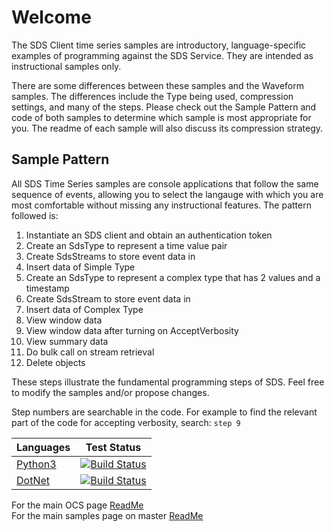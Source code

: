 # Welcome

The SDS Client time series samples are introductory, language-specific examples of programming against the SDS Service. They are intended as instructional samples only.

There are some differences between these samples and the Waveform samples. The differences include the Type being used, compression settings, and many of the steps. Please check out the Sample Pattern and code of both samples to determine which sample is most appropriate for you. The readme of each sample will also discuss its compression strategy.

## Sample Pattern

All SDS Time Series samples are console applications that follow the same sequence of events, allowing you to select the langauge with which you are most comfortable without missing any instructional features. The pattern followed is:

1.  Instantiate an SDS client and obtain an authentication token
1.  Create an SdsType to represent a time value pair
1.  Create SdsStreams to store event data in
1.  Insert data of Simple Type
1.  Create an SdsType to represent a complex type that has 2 values and a timestamp
1.  Create SdsStream to store event data in
1.  Insert data of Complex Type
1.  View window data
1.  View window data after turning on AcceptVerbosity
1.  View summary data
1.  Do bulk call on stream retrieval
1.  Delete objects

These steps illustrate the fundamental programming steps of SDS. Feel free to modify the samples and/or propose changes.

Step numbers are searchable in the code. For example to find the relevant part of the code for accepting verbosity, search: `step 9`

| Languages                       | Test Status                                                                                                                                                                                                                                          |
| ------------------------------- | ---------------------------------------------------------------------------------------------------------------------------------------------------------------------------------------------------------------------------------------------------- |
| <a href="Python">Python3</a>    | [![Build Status](https://osisoft.visualstudio.com/Engineering%20Incubation/_apis/build/status/All_Test/SDS_TSPy?branchName=master)](https://osisoft.visualstudio.com/Engineering%20Incubation/_build/latest?definitionId=4909&branchName=master)     |
| <a href="DotNet/Try">DotNet</a> | [![Build Status](https://osisoft.visualstudio.com/Engineering%20Incubation/_apis/build/status/All_Test/SDS_TSDotNet?branchName=master)](https://osisoft.visualstudio.com/Engineering%20Incubation/_build/latest?definitionId=4915&branchName=master) |

For the main OCS page [ReadMe](../../)<br />
For the main samples page on master [ReadMe](https://github.com/osisoft/OSI-Samples)
